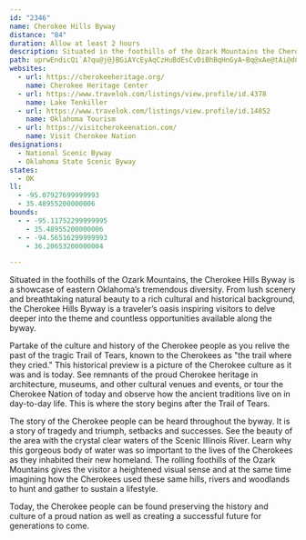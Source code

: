 ```yaml
---
id: "2346"
name: Cherokee Hills Byway
distance: "84"
duration: Allow at least 2 hours
description: Situated in the foothills of the Ozark Mountains the Cherokee Hills Byway is a showcase of eastern Oklahoma's tremendous diversity.
path: uprwEndicQi`A?qu@j@}BGiAYcEyAqCzHuBdEsCvDiBhBqHnGyA~Bq@xAe@tAi@dCUzBOjEnApWX`IBrBSrF]fDaApF}AhF}@~B_ClE{Y~f@cU`^iWnc@cUiUap@ix@aByAeDgCwUeKuSoGuF_CsGeCcFgAgEYc|@AgQL_AEyBScAS}[kJ}B_AaDuCiKmNgFgGmQwRcEgF[_Am@gDy@_Iu@yEyCqNaEyNmHyUiBaDqEeD}BsB_AsAy@qB_@oBScDAwMOyE_AgDm@sAoA}AwBuAoDy@y@?sBd@aMbGoGjEkBl@cAJm@?oASoCcA}@D_Em@cBKo@?wEbAwFZqBYuEsBhAsDrBgKn@aC`HgPz@cCtGuM~CqEx@g@Xe@^_BhBmMxAuDh@mCxAoKpDeN~BiHtAsBpByBrFiFrA}@T_@d@sBiFuKsy@}_By@aBS_AAiZYiXHkx@IaGSgAUk@{DkEc^kZmCuC_@q@g@mB?gj@EqDHcE?u_ANgdAEaEI_@[y@y@cAg@[iAScFIsADoA\mCnAeAXmAGuAe@_NqNiBcBoAg@q@M{@?cDf@y@AiDeASM}DaHwBIqA\gGtE{FzDeBvA}E~CqD|Fe@Xi@NiA@cASiFeD}BeAc@IeJHw@I{Ak@kBqA{CaAuAq@{IyGkKoCeCe@sBKsANiRvDeANm@?iCe@{HeCcBmAk@_Ay@mBsDuNaCgIaAyAg@_@_Aa@_Bc@kKyBsU}Jw@OqBD}Dv@i@?sBYsDmBkEgDiDkEu@m@aAe@mEyA{@m@}@}@cFcHoBeDw@gDa@cUMwAQcAi@qBuEgMa@y@qBaDeDmDePsMeGmEoF{FgAyAiBiCyh@u}@{KkYyAaCgEsFiKsMkAaAiBk@mBQmAJqA\gZvP{CpAeCb@cSP}EAgEe@}IQeO?uDFiATeAh@sAvAuSbZgElEi@Z_Cl@sBD}ASiBk@}HqFyAuBOi@Iw@?mDDmBXgDDgCEqAc@sBs@sBq@aAyPaSsAsAyOmMiDaCsDgBsDeA{Ce@wI[_E[sDgAmBaAiDwCgD}EoRaW}@y@uUwPwC_CgLgN{C{CiBy@u@KmA?sALeDvAcDnBsB~@mAb@iCXgBKuA_@_KoG_A]oAKwGCcEz@qH~BoAtAyAvC{C`KkBlFaGtJgDlEcHrKwJbP}BhEaEdK{AfDcBlCsDdEiRtNuMjJsAp@iBr@sEpAwk@bLaBj@eAx@gArAa@x@i@lAYpAgG~[_AlDcBrEmDrFkPjRaB|B{@xA}AbDiCjIeA|HgDt^_BdLcNpm@cAvHWfGVve@e@hLu@jJiAfF}BzEi@~@sBxBmB~AuAz@eBv@qDr@wBFg_@J}RS{QFcb@Gs~@NuDNgM~C_DRkBIaOiCcEWql@M{F@iE\oCl@}DrBgTzQ_u@bp@iABwAQsD{D_G}DcBo@kJkCyBa@wBOiWKgx@A_XLmSp@ua@`CcLLoCCmIq@sEm@kGkAyEsAmT_HoOE}Hm@gEm@kGsBmm@}Tr@sCTyCYgFIeEIwl@Faz@CcGOcCMuAa@sByAkFaAuBsDqFuBaBwTiNsEeD_Ay@wEsFoBuCiAyByA}CgC}He@mBoA{Hc@gDSeEEsD?yENmEgDQgJHiAEgE_Aw^oK{NkCeDy@iAg@_EgDoAyA}BkDcBaDcDkKeAcFg@yDa@gG@kE|AqM^eHKs@s@sBiAgAwBg@iCWyD]wBBuA^yBtAgAb@eAXoS~Bq@E_Ds@yBkAqDe@_DMyA_@o@_@a@We@i@yGkJmDsCmAe@yCGcBf@cCvAsDxAmDlBwEnDoCnAo@b@iBbCc@x@w@zEo@~G_AnByBjCow@hw@}C~BsAl@qDx@kCRgVBiAQ_OmFmW}AyCa@{JuBiCUaKIs@By@Ty@`@e@j@i@z@WbA_C|UU`EOrAy@~B_Ax@mDr@up@tIwBDk@G{\gI}C_A}CsBoAgAaCwD{DgIcBuBmD_CsBq@iC_@}E[wHlAwAEsCa@a_@yJuFaBcYmL_AwAmA{BiAmCoA_C}HkSqEsHsCmBiCc@aFEuRbAiDM{]qDaEe@yAe@aDaC{UkXy@_BaAyD{C}QgAgDeAqAiAu@kOeJ}AmAy@}@iB}Co@iBqGs\mCsK_DqJsAeD}@mByCaFgB_CyE{CsAc@sDk@_Aa@cFmGqH{FiA}AgD}Fu@}@aFuE}IoHaAeAkAsBc@cB{@oGw@{Da@sAs@wAgV}]{MyU}GmL{Z_d@cAuCUcC}Dcp@UuCm@sEuBuJaJc_@w@gCiAwBeEoEgFoJs@}@uNkN}G_G}@k@cE_AkOiGq@QkBMkLx@iRe@cA@oAVcEdBwBF_@KmAi@aA}@wCuDoAeCaJ}SiBsCiAe@aAKmNv@yHQkBYo@_@w@y@e@_A_@gAmCsKiCgGy@_EIcBBwCH{@dF}[BmD_@_C_@eAo@oAwGkHcDgEuLaSeIiI{AsByAuCaBeEsCmIeBkDoA{Am@e@uOuFo@_@cDsDkIuLu@yAOs@Iw@DuCIkCOgA}@yCo@wAsKoPy@{@cB_AcC[kJk@sD_@qLk@gGMwDXcGx@eL?wA`@cGxCgFrBqJlAwHh@cAKoA_@yAg@_B_AgF}D{CoD_GgDYKe@Es@XcDlFgCxCo@^iBl@u@JgCMcEnAyCEgBO_Co@}AcA_BsB}GkLc@g@gCeBoAgAcBgCu@_B_B_CsCs@s@?aEd@u@?kFeA{AAc@Fi@X_B~AgBtBeAx@y@Pe@?{Ck@eAA_BXiA^i@XiA~@aGtHKBsBFo^@gp@Mma@?AyW]yHi@aEe@cByBcMOmAIsCE{DTqD^mD`Gka@bEe[ZsGK{c@NqKxAyUbCq^fBiLjAsDna@k{@hDqJvCyU|AiPZeBfBeFx@mB~CgFfBmBd@SvEqEhG}HxLaQxV_\`GgHvFsFbCmBfFyG~AsDtAiHnA_I`@aFGgHQgCeF}g@Q}Ce@gLMcN[wjBMedBImwEIyd@HepA\kHrAgOnC{OfDcOrAqH`A}JVkENqH?yNGiJGQ?mf@?uF
websites:
  - url: https://cherokeeheritage.org/
    name: Cherokee Heritage Center
  - url: https://www.travelok.com/listings/view.profile/id.4378
    name: Lake Tenkiller
  - url: https://www.travelok.com/listings/view.profile/id.14852
    name: Oklahoma Tourism
  - url: https://visitcherokeenation.com/
    name: Visit Cherokee Nation
designations:
  - National Scenic Byway
  - Oklahoma State Scenic Byway
states:
  - OK
ll:
  - -95.07927699999993
  - 35.48955200000006
bounds:
  - - -95.11752299999995
    - 35.48955200000006
  - - -94.56516299999993
    - 36.20653200000004

---
```


Situated in the foothills of the Ozark Mountains, the Cherokee Hills Byway is a showcase of eastern Oklahoma’s tremendous diversity. From lush scenery and breathtaking natural beauty to a rich cultural and historical background, the Cherokee Hills Byway is a traveler’s oasis inspiring visitors to delve deeper into the theme and countless opportunities available along the byway.

Partake of the culture and history of the Cherokee people as you relive the past of the tragic Trail of Tears, known to the Cherokees as "the trail where they cried." This historical preview is a picture of the Cherokee culture as it was and is today. See remnants of the proud Cherokee heritage in architecture, museums, and other cultural venues and events, or tour the Cherokee Nation of today and observe how the ancient traditions live on in day-to-day life. This is where the story begins after the Trail of Tears.

The story of the Cherokee people can be heard throughout the byway. It is a story of tragedy and triumph, setbacks and successes. See the beauty of the area with the crystal clear waters of the Scenic Illinois River. Learn why this gorgeous body of water was so important to the lives of the Cherokees as they inhabited their new homeland. The rolling foothills of the Ozark Mountains gives the visitor a heightened visual sense and at the same time imagining how the Cherokees used these same hills, rivers and woodlands to hunt and gather to sustain a lifestyle.

Today, the Cherokee people can be found preserving the history and culture of a proud nation as well as creating a successful future for generations to come.
